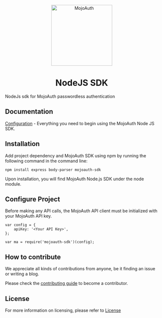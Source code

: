 <p align="center">
  <a href="https://www.mojoauth.com">
    <img alt="MojoAuth" src="https://mojoauth.com/dashboard/static/media/logo.b0f03dca189cb7407ae378cd89defaf6.svg" width="200" />
  </a>
</p>

<h1 align="center">
  NodeJS SDK
</h1>


NodeJs sdk for MojoAuth passwordless authentication

## Documentation 

[Configuration](https://docs.mojoauth.com/sdks/nodejs) - Everything you need to begin using the MojoAuth Node JS SDK.

## Installation 

Add project dependency and MojoAuth SDK using npm by running the following command in the command line:

```npm install express body-parser mojoauth-sdk```

Upon installation, you will find MojoAuth Node.js SDK under the node module.

## Configure Project

Before making any API calls, the MojoAuth API client must be initialized with your MojoAuth API key.

```
var config = {
    apiKey: '<Your API Key>',
};

var ma = require('mojoauth-sdk')(config);
```
## How to contribute

We appreciate all kinds of contributions from anyone, be it finding an issue or writing a blog.

Please check the [contributing guide](CONTRIBUTING.md) to become a contributor.

## License

For more information on licensing, please refer to [License](https://github.com/MojoAuth/mojoauth-node/blob/main/LICENSE)
